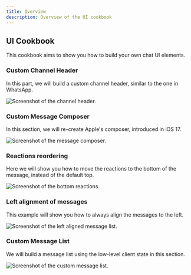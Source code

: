 ```yaml
---
title: Overview
description: Overview of the UI cookbook
---
```


## UI Cookbook

This cookbook aims to show you how to build your own chat UI elements.

### Custom Channel Header

In this part, we will build a custom channel header, similar to the one in WhatsApp. 

![Screenshot of the channel header.](../../assets/whatsapp-header.png)

### Custom Message Composer

In this section, we will re-create Apple's composer, introduced in iOS 17.

![Screenshot of the message composer.](../../assets/apple-composer.png)

### Reactions reordering

Here we will show you how to move the reactions to the bottom of the message, instead of the default top.

![Screenshot of the bottom reactions.](../../assets/bottom-reactions.png)

### Left alignment of messages

This example will show you how to always align the messages to the left.

![Screenshot of the left aligned message list.](../../assets/swiftui-left-aligned.png)

### Custom Message List

We will build a message list using the low-level client state in this section.

![Screenshot of the custom message list.](../../assets/custom-message-list.png)